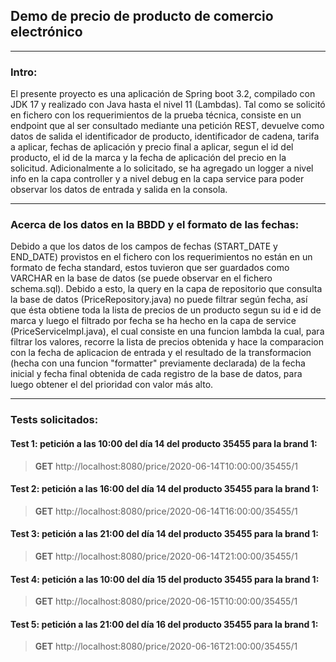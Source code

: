 ## Demo de precio de producto de comercio electrónico
<hr>

### Intro:
El presente proyecto es una aplicación de Spring boot 3.2, compilado con JDK 17 y realizado con Java hasta el nivel 11 (Lambdas).
 Tal como se solicitó en fichero con los requerimientos de la prueba técnica, consiste en un endpoint que al ser consultado mediante una petición REST, devuelve como datos de salida el identificador de producto, identificador de cadena, tarifa a aplicar, fechas de aplicación y precio final a aplicar, segun el id del producto, el id de la marca y la fecha de aplicación del precio en la solicitud. Adicionalmente a lo solicitado, se ha agregado un logger a nivel info en la capa controller y a nivel debug en la capa service para poder observar los datos de entrada y salida en la consola.
<hr>

### Acerca de los datos en la BBDD y el formato de las fechas:
Debido a que los datos de los campos de fechas (START_DATE y END_DATE)  provistos en el fichero con los requerimientos no están en un formato de fecha standard, estos tuvieron que ser guardados como VARCHAR en la base de datos (se puede observar en el fichero schema.sql). Debido a esto, la query en la capa de repositorio que consulta la base de datos (PriceRepository.java) no puede filtrar según fecha, así que ésta obtiene toda la lista de precios de un producto segun su id e id de marca y luego el filtrado por fecha se ha hecho en la capa de service (PriceServiceImpl.java), el cual consiste en una funcion lambda la cual, para filtrar los valores, recorre la lista de precios obtenida y hace la comparacion con la fecha de aplicacion de entrada y el resultado de la transformacion (hecha con una funcion "formatter" previamente declarada) de la fecha inicial y fecha final obtenida de cada registro de la base de datos, para luego obtener el del prioridad con valor más alto.
<hr>

### Tests solicitados:

#### Test 1: petición a las 10:00 del día 14 del producto 35455 para la brand 1:
> **GET** http://localhost:8080/price/2020-06-14T10:00:00/35455/1

#### Test 2: petición a las 16:00 del día 14 del producto 35455 para la brand 1:
> **GET** http://localhost:8080/price/2020-06-14T16:00:00/35455/1

#### Test 3: petición a las 21:00 del día 14 del producto 35455 para la brand 1:
> **GET** http://localhost:8080/price/2020-06-14T21:00:00/35455/1

#### Test 4: petición a las 10:00 del día 15 del producto 35455 para la brand 1:
> **GET** http://localhost:8080/price/2020-06-15T10:00:00/35455/1

#### Test 5: petición a las 21:00 del día 16 del producto 35455 para la brand 1:
> **GET** http://localhost:8080/price/2020-06-16T21:00:00/35455/1

